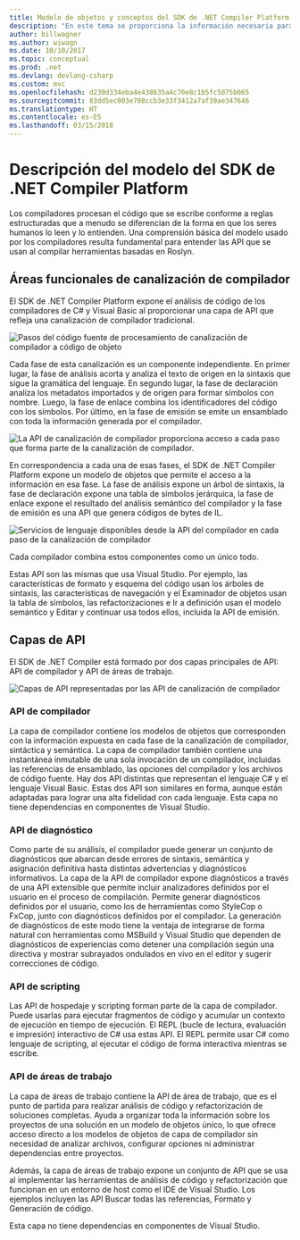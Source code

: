```yaml
---
title: Modelo de objetos y conceptos del SDK de .NET Compiler Platform
description: "En este tema se proporciona la información necesaria para trabajar de forma eficaz con el SDK de .NET Compiler. Aprenderá sobre las capas de API, los tipos principales implicados y el modelo de objetos general."
author: billwagner
ms.author: wiwagn
ms.date: 10/10/2017
ms.topic: conceptual
ms.prod: .net
ms.devlang: devlang-csharp
ms.custom: mvc
ms.openlocfilehash: d230d334eba4e438635a4c70e8c1b5fc5075b065
ms.sourcegitcommit: 83dd5ec003e788ccb3e33f3412a7af39ae347646
ms.translationtype: HT
ms.contentlocale: es-ES
ms.lasthandoff: 03/15/2018
---
```

# <a name="understand-the-net-compiler-platform-sdk-model"></a>Descripción del modelo del SDK de .NET Compiler Platform

Los compiladores procesan el código que se escribe conforme a reglas estructuradas que a menudo se diferencian de la forma en que los seres humanos lo leen y lo entienden. Una comprensión básica del modelo usado por los compiladores resulta fundamental para entender las API que se usan al compilar herramientas basadas en Roslyn. 

## <a name="compiler-pipeline-functional-areas"></a>Áreas funcionales de canalización de compilador

El SDK de .NET Compiler Platform expone el análisis de código de los compiladores de C# y Visual Basic al proporcionar una capa de API que refleja una canalización de compilador tradicional.

![Pasos del código fuente de procesamiento de canalización de compilador a código de objeto](media/compiler-pipeline.png)

Cada fase de esta canalización es un componente independiente. En primer lugar, la fase de análisis acorta y analiza el texto de origen en la sintaxis que sigue la gramática del lenguaje. En segundo lugar, la fase de declaración analiza los metadatos importados y de origen para formar símbolos con nombre. Luego, la fase de enlace combina los identificadores del código con los símbolos. Por último, en la fase de emisión se emite un ensamblado con toda la información generada por el compilador.

![La API de canalización de compilador proporciona acceso a cada paso que forma parte de la canalización de compilador.](media/compiler-pipeline-api.png)

En correspondencia a cada una de esas fases, el SDK de .NET Compiler Platform expone un modelo de objetos que permite el acceso a la información en esa fase. La fase de análisis expone un árbol de sintaxis, la fase de declaración expone una tabla de símbolos jerárquica, la fase de enlace expone el resultado del análisis semántico del compilador y la fase de emisión es una API que genera códigos de bytes de IL.

![Servicios de lenguaje disponibles desde la API del compilador en cada paso de la canalización de compilador](media/compiler-pipeline-lang-svc.png)

Cada compilador combina estos componentes como un único todo.

Estas API son las mismas que usa Visual Studio. Por ejemplo, las características de formato y esquema del código usan los árboles de sintaxis, las características de navegación y el Examinador de objetos usan la tabla de símbolos, las refactorizaciones e Ir a definición usan el modelo semántico y Editar y continuar usa todos ellos, incluida la API de emisión. 

## <a name="api-layers"></a>Capas de API

El SDK de .NET Compiler está formado por dos capas principales de API: API de compilador y API de áreas de trabajo.

![Capas de API representadas por las API de canalización de compilador](media/api-layers.png)

### <a name="compiler-apis"></a>API de compilador

La capa de compilador contiene los modelos de objetos que corresponden con la información expuesta en cada fase de la canalización de compilador, sintáctica y semántica. La capa de compilador también contiene una instantánea inmutable de una sola invocación de un compilador, incluidas las referencias de ensamblado, las opciones del compilador y los archivos de código fuente. Hay dos API distintas que representan el lenguaje C# y el lenguaje Visual Basic. Estas dos API son similares en forma, aunque están adaptadas para lograr una alta fidelidad con cada lenguaje. Esta capa no tiene dependencias en componentes de Visual Studio.

### <a name="diagnostic-apis"></a>API de diagnóstico

Como parte de su análisis, el compilador puede generar un conjunto de diagnósticos que abarcan desde errores de sintaxis, semántica y asignación definitiva hasta distintas advertencias y diagnósticos informativos. La capa de la API de compilador expone diagnósticos a través de una API extensible que permite incluir analizadores definidos por el usuario en el proceso de compilación. Permite generar diagnósticos definidos por el usuario, como los de herramientas como StyleCop o FxCop, junto con diagnósticos definidos por el compilador. La generación de diagnósticos de este modo tiene la ventaja de integrarse de forma natural con herramientas como MSBuild y Visual Studio que dependen de diagnósticos de experiencias como detener una compilación según una directiva y mostrar subrayados ondulados en vivo en el editor y sugerir correcciones de código.

### <a name="scripting-apis"></a>API de scripting

Las API de hospedaje y scripting forman parte de la capa de compilador. Puede usarlas para ejecutar fragmentos de código y acumular un contexto de ejecución en tiempo de ejecución.
El REPL (bucle de lectura, evaluación e impresión) interactivo de C# usa estas API. El REPL permite usar C# como lenguaje de scripting, al ejecutar el código de forma interactiva mientras se escribe.

### <a name="workspaces-apis"></a>API de áreas de trabajo

La capa de áreas de trabajo contiene la API de área de trabajo, que es el punto de partida para realizar análisis de código y refactorización de soluciones completas. Ayuda a organizar toda la información sobre los proyectos de una solución en un modelo de objetos único, lo que ofrece acceso directo a los modelos de objetos de capa de compilador sin necesidad de analizar archivos, configurar opciones ni administrar dependencias entre proyectos.

Además, la capa de áreas de trabajo expone un conjunto de API que se usa al implementar las herramientas de análisis de código y refactorización que funcionan en un entorno de host como el IDE de Visual Studio. Los ejemplos incluyen las API Buscar todas las referencias, Formato y Generación de código.

Esta capa no tiene dependencias en componentes de Visual Studio.
